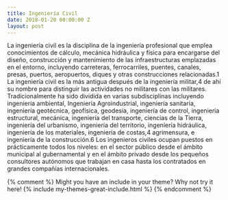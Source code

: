 ```yaml
---
title: Ingeniería Civil
date: 2018-01-20 00:00:00 Z
layout: post
---
```


La ingeniería civil es la disciplina de la ingeniería profesional que emplea conocimientos de cálculo, mecánica hidráulica y física para encargarse del diseño, construcción y mantenimiento de las infraestructuras emplazadas en el entorno, incluyendo carreteras, ferrocarriles, puentes, canales, presas, puertos, aeropuertos, diques y otras construcciones relacionadas.1​ La ingeniería civil es la más antigua después de la ingeniería militar,4 de ahí su nombre para distinguir las actividades no militares con las militares. Tradicionalmente ha sido dividida en varias subdisciplinas incluyendo ingeniería ambiental, Ingeniería Agroindustrial, ingeniería sanitaria, ingeniería geotécnica, geofísica, geodesia, ingeniería de control, ingeniería estructural, mecánica, ingeniería del transporte, ciencias de la Tierra, ingeniería del urbanismo, ingeniería del territorio, ingeniería hidráulica, ingeniería de los materiales, ingeniería de costas,4​ agrimensura, e ingeniería de la construcción.6​ Los ingenieros civiles ocupan puestos en prácticamente todos los niveles: en el sector público desde el ámbito municipal al gubernamental y en el ámbito privado desde los pequeños consultores autónomos que trabajan en casa hasta los contratados en grandes compañías internacionales.

{% comment %}
Might you have an include in your theme? Why not try it here!
{% include my-themes-great-include.html %}
{% endcomment %}
